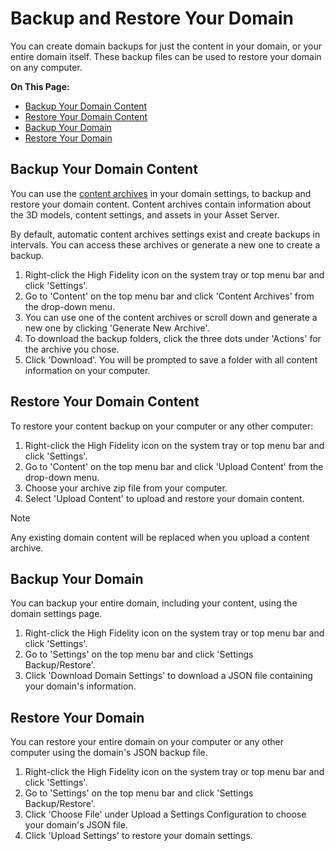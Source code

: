 # Backup and Restore Your Domain

You can create domain backups for just the content in your domain, or your entire domain itself. These backup files can be used to restore your domain on any computer. 

**On This Page:**

+ [Backup Your Domain Content](#backup-your-domain-content)
+ [Restore Your Domain Content](#restore-your-domain-content)
+ [Backup Your Domain](#backup-your-domain)
+ [Restore Your Domain](#restore-your-domain)


## Backup Your Domain Content

You can use the [content archives](your-domain/configure-settings#content-archives) in your domain settings, to backup and restore your domain content. Content archives contain information about the 3D models, content settings, and assets in your Asset Server. 

By default, automatic content archives settings exist and create backups in intervals. You can access these archives or generate a new one to create a backup. 

1. Right-click the High Fidelity icon on the system tray or top menu bar and click 'Settings'.
2. Go to 'Content' on the top menu bar and click 'Content Archives' from the drop-down menu. 
3. You can use one of the content archives or scroll down and generate a new one by clicking 'Generate New Archive'.
4. To download the backup folders, click the three dots under 'Actions' for the archive you chose. 
5. Click 'Download'. You will be prompted to save a folder with all content information on your computer. 


## Restore Your Domain Content

To restore your content backup on your computer or any other computer:

1. Right-click the High Fidelity icon on the system tray or top menu bar and click 'Settings'.
2. Go to 'Content' on the top menu bar and click 'Upload Content' from the drop-down menu. 
3. Choose your archive zip file from your computer. 
4. Select 'Upload Content' to upload and restore your domain content. 

<div class="admonition note">
    <p class="admonition-title">Note</p>
    <p>Any existing domain content will be replaced when you upload a content archive. </p>
</div>


## Backup Your Domain

You can backup your entire domain, including your content, using the domain settings page. 

1. Right-click the High Fidelity icon on the system tray or top menu bar and click 'Settings'.
2. Go to 'Settings' on the top menu bar and click 'Settings Backup/Restore'.
3. Click 'Download Domain Settings' to download a JSON file containing your domain's information. 


## Restore Your Domain

You can restore your entire domain on your computer or any other computer using the domain's JSON backup file. 

1. Right-click the High Fidelity icon on the system tray or top menu bar and click 'Settings'.
2. Go to 'Settings' on the top menu bar and click 'Settings Backup/Restore'.
3. Click 'Choose File' under Upload a Settings Configuration to choose your domain's JSON file. 
4. Click 'Upload Settings' to restore your domain settings. 


